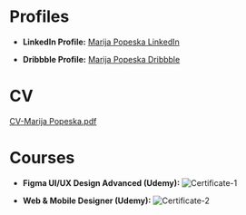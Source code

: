 # Profiles

- **LinkedIn Profile:**
  [Marija Popeska LinkedIn](https://www.linkedin.com/in/popeskamarija/)

- **Dribbble Profile:**
  [Marija Popeska Dribbble](https://dribbble.com/marijapopeska)

# CV

  [CV-Marija Popeska.pdf](https://github.com/marijapopeska/Portfolio/files/14065318/CV-Marija.Popeska.pdf)

# Courses

- **Figma UI/UX Design Advanced (Udemy):**
  ![Certificate-1](https://github.com/marijapopeska/Portfolio/assets/108872423/f49f61fd-eca9-4f60-8613-3b30777cc80d)

- **Web & Mobile Designer (Udemy):**
  ![Certificate-2](https://github.com/marijapopeska/Portfolio/assets/108872423/fcd2883e-adc0-4a02-8d75-b7210e02ac5b)


